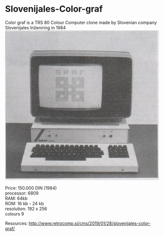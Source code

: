 # Slovenijales-Color-graf
Color graf is a TRS 80 Colour Computer clone made by Slovenian company Slovenijales Inženiring in 1984 
![Color-graf](https://github.com/rihardgDev/Slovenijales-Color-graf/blob/main/color%20graf.png)  

Price: 150.000 DIN (1984)  
processor:  6809  
RAM: 64kb  
ROM: 16 kb - 24 kb   
resolution: 192 x 256  
colours 9   

  
Resources:
http://www.retrocomp.si/cms/2019/01/28/slovenijales-color-graf/   
